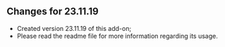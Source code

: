 ## Changes for 23.11.19

* Created version 23.11.19 of this add-on;
* Please read the readme file for more information regarding its usage.
